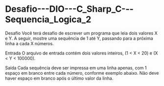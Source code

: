 # Desafio---DIO---C_Sharp_C---Sequencia_Logica_2
Desafio Você terá desafio de escrever um programa que leia dois valores X e Y. A seguir, mostre uma sequência de 1 até Y, passando para a próxima linha a cada X números. 

Entrada O arquivo de entrada contém dois valores inteiros, (1 &lt; X &lt; 20) e (X &lt; Y &lt; 100000). 

Saída Cada sequência deve ser impressa em uma linha apenas, com 1 espaço em branco entre cada número, conforme exemplo abaixo. Não deve haver espaço em branco após o último valor da linha.
